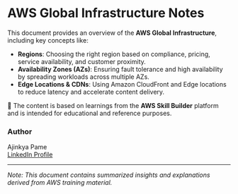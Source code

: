 # AWS Global Infrastructure Notes

This document provides an overview of the **AWS Global Infrastructure**, including key concepts like:

- **Regions**: Choosing the right region based on compliance, pricing, service availability, and customer proximity.
- **Availability Zones (AZs)**: Ensuring fault tolerance and high availability by spreading workloads across multiple AZs.
- **Edge Locations & CDNs**: Using Amazon CloudFront and Edge locations to reduce latency and accelerate content delivery.

📘 The content is based on learnings from the **AWS Skill Builder** platform and is intended for educational and reference purposes.

### Author

Ajinkya Pame  
[LinkedIn Profile](https://www.linkedin.com/in/ajinkya-pame-4a752b346)

---

_Note: This document contains summarized insights and explanations derived from AWS training material._
